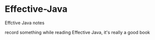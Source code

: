 # Effective-Java
Effctive Java notes

record something while reading Effective Java, it's really a good book

